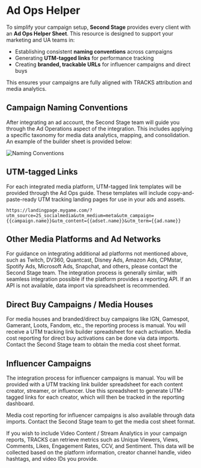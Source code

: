 # Ad Ops Helper

To simplify your campaign setup, **Second Stage** provides every client with an **Ad Ops Helper Sheet**. This resource is designed to support your marketing and UA teams in:

- Establishing consistent **naming conventions** across campaigns
- Generating **UTM-tagged links** for performance tracking
- Creating **branded, trackable URLs** for influencer campaigns and direct buys

This ensures your campaigns are fully aligned with TRACKS attribution and media analytics.

## Campaign Naming Conventions

After integrating an ad account, the Second Stage team will guide you through the Ad Operations aspect of the integration. This includes applying a specific taxonomy for media data analytics, mapping, and consolidation. An example of the builder sheet is provided below:

![Naming Conventions](/assets/marketinganalytics_namingconventions.png "Naming Conventions")

## UTM-tagged Links

For each integrated media platform, UTM-tagged link templates will be provided through the Ad Ops guide. These templates will include copy-and-paste-ready UTM tracking landing pages for use in your ads and assets.

``
https://landingpage.mygame.com/?utm_source=2S_socialmedia&utm_medium=meta&utm_campaign={{campaign.name}}&utm_content={{adset.name}}&utm_term={{ad.name}}
``

## Other Media Platforms and Ad Networks

For guidance on integrating additional ad platforms not mentioned above, such as Twitch, DV360, Quantcast, Disney Ads, Amazon Ads, CPMstar, Spotify Ads, Microsoft Ads, Snapchat, and others, please contact the Second Stage team. The integration process is generally similar, with seamless integration possible if the platform provides a reporting API. If an API is not available, data import via spreadsheet is recommended.

## Direct Buy Campaigns / Media Houses

For media houses and branded/direct buy campaigns like IGN, Gamespot, Gamerant, Loots, Fandom, etc., the reporting process is manual. You will receive a UTM tracking link builder spreadsheet for each activation. 
Media cost reporting for direct buy activations can be done via data imports. Contact the Second Stage team to obtain the media cost sheet format.

## Influencer Campaigns

The integration process for influencer campaigns is manual. You will be provided with a UTM tracking link builder spreadsheet for each content creator, streamer, or influencer. Use this spreadsheet to generate UTM-tagged links for each creator, which will then be tracked in the reporting dashboard.

Media cost reporting for influencer campaigns is also available through data imports. Contact the Second Stage team to get the media cost sheet format.

If you wish to include Video Content / Stream Analytics in your campaign reports, TRACKS can retrieve metrics such as Unique Viewers, Views, Comments, Likes, Engagement Rates, CCV, and Sentiment. This data will be collected based on the platform information, creator channel handle, video hashtags, and video IDs you provide.
